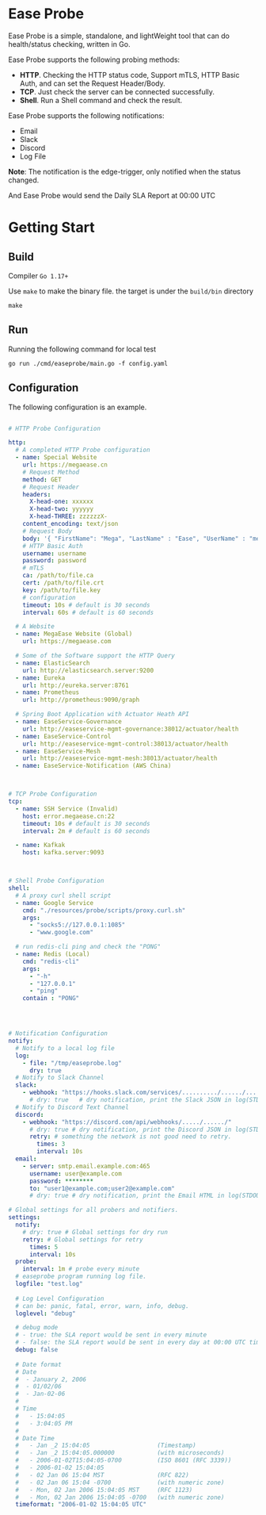 # Ease Probe

Ease Probe is a simple, standalone, and lightWeight tool that can do health/status checking, written in Go.

Ease Probe supports the following probing methods:

- **HTTP**. Checking the HTTP status code, Support mTLS, HTTP Basic Auth, and can set the Request Header/Body.
- **TCP**. Just check the server can be connected successfully.
- **Shell**. Run a Shell command and check the result.

Ease Probe supports the following notifications:

- Email
- Slack
- Discord
- Log File

**Note**: The notification is the edge-trigger, only notified when the status changed.

And Ease Probe would send the Daily SLA Report at 00:00 UTC 

# Getting Start

## Build

Compiler `Go 1.17+`

Use `make` to make the binary file. the target is under the `build/bin` directory

```
make
```

## Run

Running the following command for local test

```
go run ./cmd/easeprobe/main.go -f config.yaml 
```

## Configuration

The following configuration is an example.

```YAML

# HTTP Probe Configuration

http:
  # A completed HTTP Probe configuration
  - name: Special Website
    url: https://megaease.cn
    # Request Method
    method: GET
    # Request Header
    headers:
      X-head-one: xxxxxx
      X-head-two: yyyyyy
      X-head-THREE: zzzzzzX-
    content_encoding: text/json
    # Request Body
    body: '{ "FirstName": "Mega", "LastName" : "Ease", "UserName" : "megaease", "Email" : "user@example.com"}'
    # HTTP Basic Auth
    username: username
    password: password
    # mTLS
    ca: /path/to/file.ca
    cert: /path/to/file.crt
    key: /path/to/file.key
    # configuration
    timeout: 10s # default is 30 seconds
    interval: 60s # default is 60 seconds

  # A Website
  - name: MegaEase Website (Global)
    url: https://megaease.com

  # Some of the Software support the HTTP Query
  - name: ElasticSearch
    url: http://elasticsearch.server:9200
  - name: Eureka 
    url: http://eureka.server:8761
  - name: Prometheus
    url: http://prometheus:9090/graph

  # Spring Boot Application with Actuator Heath API
  - name: EaseService-Governance 
    url: http://easeservice-mgmt-governance:38012/actuator/health
  - name: EaseService-Control 
    url: http://easeservice-mgmt-control:38013/actuator/health
  - name: EaseService-Mesh
    url: http://easeservice-mgmt-mesh:38013/actuator/health
  - name: EaseService-Notification (AWS China)



# TCP Probe Configuration
tcp:
  - name: SSH Service (Invalid)
    host: error.megaease.cn:22
    timeout: 10s # default is 30 seconds
    interval: 2m # default is 60 seconds

  - name: Kafkak
    host: kafka.server:9093



# Shell Probe Configuration
shell:
  # A proxy curl shell script
  - name: Google Service
    cmd: "./resources/probe/scripts/proxy.curl.sh" 
    args:
      - "socks5://127.0.0.1:1085"
      - "www.google.com"

  # run redis-cli ping and check the "PONG"
  - name: Redis (Local)
    cmd: "redis-cli"
    args:
      - "-h"
      - "127.0.0.1"
      - "ping"
    contain : "PONG"




# Notification Configuration
notify:
  # Notify to a local log file
  log:
    - file: "/tmp/easeprobe.log"
      dry: true  
  # Notify to Slack Channel
  slack:
    - webhook: "https://hooks.slack.com/services/........../....../....../"
      # dry: true   # dry notification, print the Slack JSON in log(STDOUT)
  # Notify to Discord Text Channel
  discord:
    - webhook: "https://discord.com/api/webhooks/...../....../"
      # dry: true # dry notification, print the Discord JSON in log(STDOUT)
      retry: # something the network is not good need to retry.
        times: 3
        interval: 10s
  email:
    - server: smtp.email.example.com:465
      username: user@example.com
      password: ********
      to: "user1@example.com;user2@example.com"
      # dry: true # dry notification, print the Email HTML in log(STDOUT)

# Global settings for all probers and notifiers.
settings:
  notify:
    # dry: true # Global settings for dry run 
    retry: # Global settings for retry 
      times: 5
      interval: 10s
  probe:
    interval: 1m # probe every minute
  # easeprobe program running log file.
  logfile: "test.log" 
  
  # Log Level Configuration
  # can be: panic, fatal, error, warn, info, debug.
  loglevel: "debug"

  # debug mode 
  # - true: the SLA report would be sent in every minute
  # - false: the SLA report would be sent in every day at 00:00 UTC time
  debug: false
 
  # Date format
  # Date
  #  - January 2, 2006
  #  - 01/02/06
  #  - Jan-02-06
  #
  # Time
  #   - 15:04:05
  #   - 3:04:05 PM
  #
  # Date Time
  #   - Jan _2 15:04:05                   (Timestamp)
  #   - Jan _2 15:04:05.000000            (with microseconds)
  #   - 2006-01-02T15:04:05-0700          (ISO 8601 (RFC 3339))
  #   - 2006-01-02 15:04:05
  #   - 02 Jan 06 15:04 MST               (RFC 822)
  #   - 02 Jan 06 15:04 -0700             (with numeric zone)
  #   - Mon, 02 Jan 2006 15:04:05 MST     (RFC 1123)
  #   - Mon, 02 Jan 2006 15:04:05 -0700   (with numeric zone)
  timeformat: "2006-01-02 15:04:05 UTC"

```